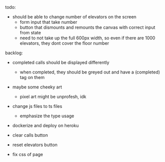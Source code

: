 todo:

- should be able to change number of elevators on the screen
    - form input that take number
    - button that dismounts and remounts the canvas with correct input from state
    - need to not take up the full 600px width, so even if there are 1000 elevators, they dont cover the floor number


backlog:

- completed calls should be displayed differently
    - when completed, they should be greyed out and have a (completed) tag on them

- maybe some cheeky art
    - pixel art might be unprofesh, idk

- change js files to ts files
    - emphasize the type usage

- dockerize and deploy on heroku

- clear calls button

- reset elevators button

- fix css of page
